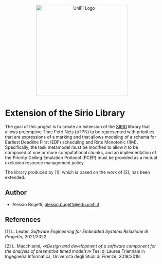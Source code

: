 <p align="center">
<picture>
  <source media="(prefers-color-scheme: dark)" srcset="https://i.ibb.co/BqYkwTs/Logo-universita-firenze.png">
  <img alt="UniFi Logo" src="https://i.ibb.co/3FNRHSD/Logo-universita-firenze.png" width="300">
</picture>
</p>

# Extension of the Sirio Library

The goal of this project is to create an extension of the [SIRIO](https://github.com/oris-tool/sirio) library that allows preemptive Time Petri Nets (pTPN) to be represented with priorities that are expressions of a marking and that allows modeling of a schema for Earliest Deadline First (EDF) scheduling and Rate Monotonic (RM). Specifically, the task metamodel must be modified to allow it to be composed of one or more computational chunks, and an implementation of the Priority Ceiling Emulation Protocol (PCEP) must be provided as a mutual exclusion resource management policy.

The library produced by [1], which is based on the work of [2], has been extended.

## Author

* Alessio Bugetti, <a href="mailto:alessio.bugetti@edu.unifi.it">alessio.bugetti@edu.unifi.it</a>

## References

[1] L. Leuter, *Software Engineering for Embedded Systems Relazione di Progetto*, 2021/2022.

[2] L. Macchiarini, *≪Design and development of a software component for the analysis of preemptive timed models≫* Tesi di Laurea Triennale in Ingegneria Informatica, Università degli Studi di Firenze, 2018/2019.
